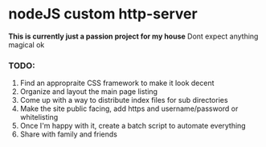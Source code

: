 # nodeJS custom http-server
**This is currently just a passion project for my house**
Dont expect anything magical ok

### TODO: 
1) Find an appropraite CSS framework to make it look decent
2) Organize and layout the main page listing
3) Come up with a way to distribute index files for sub directories
5) Make the site public facing, add https and username/password or whitelisting
6) Once I'm happy with it, create a batch script to automate everything
7) Share with family and friends
